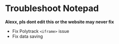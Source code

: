 # Troubleshoot Notepad

**Alexx, pls dont edit this or the website may never fix**

- Fix Polytrack `<iframe>` issue
- Fix data saving